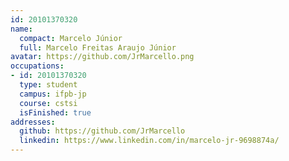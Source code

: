 ```yaml
---
id: 20101370320
name:
  compact: Marcelo Júnior
  full: Marcelo Freitas Araujo Júnior
avatar: https://github.com/JrMarcello.png
occupations:
- id: 20101370320
  type: student
  campus: ifpb-jp
  course: cstsi
  isFinished: true
addresses:
  github: https://github.com/JrMarcello
  linkedin: https://www.linkedin.com/in/marcelo-jr-9698874a/
---
```

